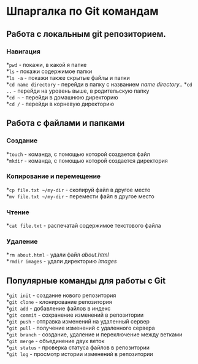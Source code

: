 # Шпаргалка по Git командам

## Работа с локальным git репозиторием.

### Навигация

*`pwd` - покажи, в какой я папке <br>
*`ls` - покажи содержимое папки <br>
*`ls -a` - покажи также скрытые файлы и папки<br>
*`cd name directory` - перейди в папку с названием _name directory_..
*`cd ..` - перейди на уровень выше, в родительскую папку<br>
*`cd ~` - перейди в домашнюю директорию<br>
*`cd /` - перейди в корневую директорию<br>

## Работа с файлами и папками

### Создание

*`touch` - команда, с помощью которой создается файл<br>
*`mkdir` - команда, с помощью которой создается директория<br>

### Копирование и перемещение

*`cp file.txt ~/my-dir` - скопируй файл в другое место<br>
*`mv file.txt ~/my-dir` - перемести файл в другое место<br>

### Чтение

*`cat file.txt` - распечатай содержимое текстового файла<br>


### Удаление 

*`rm about.html` - удали файл _about.html_<br>
*`rmdir images` - удали директорию _images_<br>


## Популярные команды для работы с Git
*`git init` - создание нового репозитория<br>
*`git clone` - клонирование репозитория<br>
*`git add` - добавление файлов в индекс<br>
*`git commit` - сохранение изменений в репозитории<br>
*`git push` - отправка изменений на удаленный сервер<br>
*`git pull` - получение изменений с удаленного сервера<br>
*`git branch` - создание, удаление и переключение между ветками<br>
*`git merge` - объединение двух веток<br>
*`git status` - проверка статуса файлов в репозитории<br>
*`git log` - просмотр истории изменений в репозитории<br>
